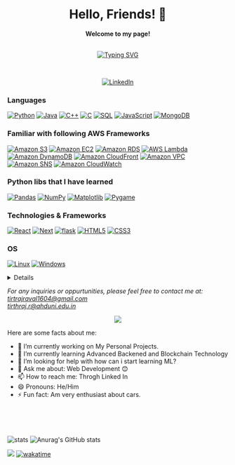 <h1 align="center">Hello, Friends! 👋</h1>

<p align="center">
    <b>Welcome to my page!</b><br><br>
    </p>
    <p align="center">
    <a href="https://github.com/Tirthraj-Raval">
    <img src="https://readme-typing-svg.demolab.com?font=Georgia&size=18&duration=1600&pause=100&multiline=true&width=500&height=100&css=.typing-svg line { text-align: center; }&lines=Tirthraj+Raval;Currently+learning+Web Development+,+Cloud Computing+%7C+CSE;Open+to+collaborating+on+interesting+and+innovative+projects;Learning+Blockchain+Technology+%7C+DApps" alt="Typing SVG" />
    </a>
    </p>
<br>
    <p align="center">
    <a href="https://www.linkedin.com/in/tirthraj-raval-773422263?utm_source=share&utm_campaign=share_via&utm_content=profile&utm_medium=android_app">
        <img src="https://img.shields.io/badge/LinkedIn-blue?style=flat-square&logo=linkedin" alt="LinkedIn">
    </a>
 
</p>

### Languages
[![Python](https://img.shields.io/badge/python-black?style=for-the-badge&logo=python)](https://github.com/Tirthraj-Raval)
[![Java](https://img.shields.io/badge/java-black?style=for-the-badge&logo=openjdk)](https://github.com/Tirthraj-Raval)
[![C++](https://img.shields.io/badge/c++-black?style=for-the-badge&logo=cplusplus)](https://github.com/Tirthraj-Raval)
[![C](https://img.shields.io/badge/c-black?style=for-the-badge&logo=c)](https://github.com/Tirthraj-Raval)
[![SQL](https://img.shields.io/badge/sql-black?style=for-the-badge&logo=mysql)](https://github.com/Tirthraj-Raval)
[![JavaScript](https://img.shields.io/badge/JavaScript-black?style=for-the-badge&logo=javascript)](https://github.com/Tirthraj-Raval)
[![MongoDB](https://img.shields.io/badge/MongoDB-black?style=for-the-badge&logo=mongodb)](https://github.com/Tirthraj-Raval)




### Familiar with following AWS Frameworks
[![Amazon S3](https://img.shields.io/badge/Amazon%20S3-black?style=for-the-badge&logo=amazon-s3)](https://github.com/Tirthraj-Raval)
[![Amazon EC2](https://img.shields.io/badge/Amazon%20EC2-black?style=for-the-badge&logo=amazon-ec2)](https://github.com/Tirthraj-Raval)
[![Amazon RDS](https://img.shields.io/badge/Amazon%20RDS-black?style=for-the-badge&logo=amazon-rds)](https://github.com/Tirthraj-Raval)
[![AWS Lambda](https://img.shields.io/badge/AWS%20Lambda-black?style=for-the-badge&logo=aws-lambda)](https://github.com/Tirthraj-Raval)
[![Amazon DynamoDB](https://img.shields.io/badge/Amazon%20DynamoDB-black?style=for-the-badge&logo=amazon-dynamodb)](https://github.com/Tirthraj-Raval)
[![Amazon CloudFront](https://img.shields.io/badge/Amazon%20CloudFront-black?style=for-the-badge&logo=amazon-cloudfront)](https://github.com/Tirthraj-Raval)
[![Amazon VPC](https://img.shields.io/badge/Amazon%20VPC-black?style=for-the-badge&logo=amazon-vpc)](https://github.com/Tirthraj-Raval)
[![Amazon SNS](https://img.shields.io/badge/Amazon%20SNS-black?style=for-the-badge&logo=amazon-sns)](https://github.com/Tirthraj-Raval)
[![Amazon CloudWatch](https://img.shields.io/badge/Amazon%20CloudWatch-black?style=for-the-badge&logo=amazon-cloudwatch)](https://github.com/Tirthraj-Raval)


### Python libs that I have learned

[![Pandas](https://img.shields.io/badge/pandas-black?style=for-the-badge&logo=pandas&logoColor=blue)](https://github.com/Tirthraj-Raval)
[![NumPy](https://img.shields.io/badge/numpy-black?style=for-the-badge&logo=numpy&logoColor=green)](https://github.com/Tirthraj-Raval)
[![Matplotlib](https://img.shields.io/badge/Matplotlib-black?style=for-the-badge&logo=plotly&logoColor=white)](https://github.com/Tirthraj-Raval)
[![Pygame](https://img.shields.io/badge/Pygame-black?style=for-the-badge&logo=python&logoColor=blue)](https://github.com/Tirthraj-Raval)





### Technologies & Frameworks
[![React](https://img.shields.io/badge/React-black?style=for-the-badge&logo=React)](https://github.com/Tirthraj-Raval)
[![Next](https://img.shields.io/badge/Next-black?style=for-the-badge&logo=nextdotjs)](https://github.com/Tirthraj-Raval)
[![flask](https://img.shields.io/badge/flask-black?style=for-the-badge&logo=flask)](https://github.com/Tirthraj-Raval)
[![HTML5](https://img.shields.io/badge/html5-black?style=for-the-badge&logo=html5)](https://github.com/Tirthraj-Raval)
[![CSS3](https://img.shields.io/badge/css3-black?style=for-the-badge&logo=css3)](https://github.com/Tirthraj-Raval)


### OS
[![Linux](https://img.shields.io/badge/linux-black?style=for-the-badge&logo=Linux)](https://github.com/Tirthraj-Raval)
[![Windows](https://img.shields.io/badge/Windows-black?style=for-the-badge&logo=Windows)](https://github.com/Tirthraj-Raval)


<details>
<p align="center">
  <a href="https://github.com/Tirthraj-Raval">
    <img src="http://github-profile-summary-cards.vercel.app/api/cards/profile-details?username=Tirthraj-Raval&theme=transparent" />
  </a>
  <a href="https://github.com/Tirthraj-Raval">
    <img src="https://github-readme-streak-stats.herokuapp.com/?user=Tirthraj-Raval&hide_border=true&card_width=338&theme=transparent" />
  </a>
  <a href="https://github.com/Tirthraj-Raval">
    <img src="http://github-profile-summary-cards.vercel.app/api/cards/stats?username=Tirthraj-Raval&theme=transparent" />
  </a>

</p>
</details>



<p>
    <i>
        For any inquiries or oppurtunities, please feel free to contact me at:<br>
        <a href="mailto:tirthrajraval1604@gmail.com">tirtrajraval1604@gmail.com</a><br>
        <a href="tirthraj.r@ahduni.edu.in">tirthraj.r@ahduni.edu.in</a><br>
    </i>
</p>

    
<p align="center">
  <a href="https://github.com/Tirthraj-Raval">
    <img src="https://komarev.com/ghpvc/?username=Tirthraj-Raval&color=yellow&style=round)" />
  </a>
</p>    


Here are some facts about me:

- 🔭 I’m currently working on My Personal Projects.
- 🌱 I’m currently learning Advanced Backened and Blockchain Technology
- 🤔 I’m looking for help with how can i start learning ML?
- 💬 Ask me about: Web Development 😊
- 📫 How to reach me: Throgh Linked In 
- 😄 Pronouns: He/Him
- ⚡ Fun fact: Am very enthusiast about cars.

<div style="margin-bottom : 80px"></div>

<!-- Tirthraj-Raval/Tirthraj-Raval is a ✨special ✨ repository that you can use to add a README.md to your GitHub profile. -->

![stats](https://github-readme-stats.vercel.app/api/top-langs/?username=Tirthraj-Raval&hide=html,jupyter%20notebook&langs_count=15&layout=compact&theme=radical&hide_border=true)
![Anurag's GitHub stats](https://github-readme-stats.vercel.app/api?username=Tirthraj-Raval&count_private=true&include_all_commits=true&hide_border=true&show_icons=true&count_private=true&theme=radical)

![](https://komarev.com/ghpvc/?username=your-Tirthraj-Raval) [![wakatime](https://wakatime.com/badge/user/cef5ab56-b2e8-4d44-b0b1-460f56ab6126.svg)](https://wakatime.com/@cef5ab56-b2e8-4d44-b0b1-460f56ab6126)
